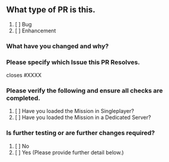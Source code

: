 ## What type of PR is this.
1. [ ] Bug
2. [ ] Enhancement

### What have you changed and why?
  
    

### Please specify which Issue this PR Resolves.
closes #XXXX

### Please verify the following and ensure all checks are completed.

1. [ ] Have you loaded the Mission in Singleplayer?
2. [ ] Have you loaded the Mission in a Dedicated Server?

### Is further testing or are further changes required?
1. [ ] No
2. [ ] Yes (Please provide further detail below.)
